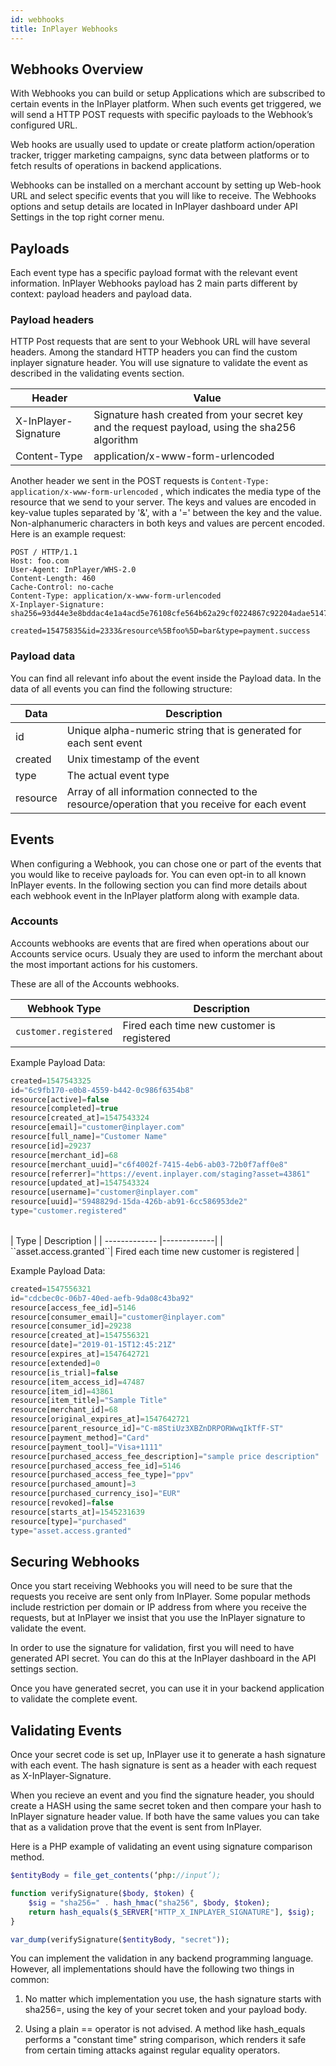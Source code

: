 ```yaml
---
id: webhooks
title: InPlayer Webhooks
---
```


## Webhooks Overview

With Webhooks you can build or setup Applications which are subscribed to certain events in the InPlayer platform. When such events get triggered, we will send a HTTP POST requests with specific payloads to the Webhook’s configured URL.

Web hooks are usually used to update or create platform action/operation tracker, trigger marketing campaigns, sync data between platforms or to fetch results of operations in backend applications.

Webhooks can be installed on a merchant account by setting up Web-hook URL and select specific events that you will like to receive. The Webhooks options and setup details are located in InPlayer dashboard under API Settings in the top right corner menu.

## Payloads

Each event type has a specific payload format with the relevant event information. InPlayer Webhooks payload has 2 main parts different by context: payload headers and payload data.

### Payload headers

HTTP Post requests that are sent to your Webhook URL will have several headers. Among the standard HTTP headers you can find the custom inplayer signature header. You will use signature to validate the event as described in the validating events section.

| Header        | Value           |
| ------------- |-------------|
| X-InPlayer-Signature	| Signature hash created from your secret key and the request payload, using the sha256 algorithm |
|Content-Type |application/x-www-form-urlencoded |

Another header we sent in the POST requests is `Content-Type: application/x-www-form-urlencoded` , which indicates the media type of the resource that we send to your server. The keys and values are encoded in key-value tuples separated by '&', with a '=' between the key and the value. Non-alphanumeric characters in both keys and values are percent encoded. Here is an example request:

```
POST / HTTP/1.1
Host: foo.com
User-Agent: InPlayer/WHS-2.0
Content-Length: 460
Cache-Control: no-cache
Content-Type: application/x-www-form-urlencoded
X-Inplayer-Signature: sha256=93d44e3e8bddac4e1a4acd5e76108cfe564b62a29cf0224867c92204adae5147

created=15475835&id=2333&resource%5Bfoo%5D=bar&type=payment.success
```

### Payload data

You can find all relevant info about the event inside the Payload data. In the data of all events you can find the following structure:

| Data        | Description           |
| ------------- |-------------|
| id	| Unique alpha-numeric string that is generated for each sent event |
| created | Unix timestamp of the event |
| type | The actual event type |
| resource | Array of all information connected to the resource/operation that you receive for each event |


## Events

When configuring a Webhook, you can chose one or part of the events that you would like to receive payloads for. You can even opt-in to all known InPlayer events. In the following section you can find more details about each webhook event in the InPlayer platform along with example data.

### Accounts

Accounts webhooks are events that are fired when operations about our Accounts service ocurs. Usualy they are used to inform the merchant about the most important actions for his customers. 

These are all of the Accounts webhooks.


| Webhook Type        | Description           |
| ------------- |-------------|
| ``customer.registered``| Fired each time new customer is registered |

Example Payload Data:

```javascript
created=1547543325
id="6c9fb170-e0b8-4559-b442-0c986f6354b8"
resource[active]=false
resource[completed]=true
resource[created_at]=1547543324
resource[email]="customer@inplayer.com"
resource[full_name]="Customer Name"
resource[id]=29237
resource[merchant_id]=68
resource[merchant_uuid]="c6f4002f-7415-4eb6-ab03-72b0f7aff0e8"
resource[referrer]="https://event.inplayer.com/staging?asset=43861"
resource[updated_at]=1547543324
resource[username]="customer@inplayer.com"
resource[uuid]="5948829d-15da-426b-ab91-6cc586953de2"
type="customer.registered"
```

<br>
| Type        | Description           |
| ------------- |-------------|
| ``asset.access.granted``| Fired each time new customer is registered |

Example Payload Data:

```javascript
created=1547556321
id="cdcbec0c-06b7-40ed-aefb-9da08c43ba92"
resource[access_fee_id]=5146
resource[consumer_email]="customer@inplayer.com"
resource[consumer_id]=29238
resource[created_at]=1547556321
resource[date]="2019-01-15T12:45:21Z"
resource[expires_at]=1547642721
resource[extended]=0
resource[is_trial]=false
resource[item_access_id]=47487
resource[item_id]=43861
resource[item_title]="Sample Title"
resource[merchant_id]=68
resource[original_expires_at]=1547642721
resource[parent_resource_id]="C-m8StiUz3XBZnDRPORWwqIkTfF-ST"
resource[payment_method]="Card"
resource[payment_tool]="Visa+1111"
resource[purchased_access_fee_description]="sample price description"
resource[purchased_access_fee_id]=5146
resource[purchased_access_fee_type]="ppv"
resource[purchased_amount]=3
resource[purchased_currency_iso]="EUR"
resource[revoked]=false
resource[starts_at]=1545231639
resource[type]="purchased"
type="asset.access.granted"
```

## Securing Webhooks

Once you start receiving Webhooks you will need to be sure that the requests you receive are sent only from InPlayer. Some popular methods include restriction per domain or IP address from where you receive the requests, but at InPlayer we insist that you use the InPlayer signature to validate the event.

In order to use the signature for validation, first you will need to have generated API secret. You can do this at the InPlayer dashboard in the API settings section.

Once you have generated secret, you can use it in your backend application to validate the complete event.

## Validating Events

Once your secret code is set up, InPlayer use it to generate a hash signature with each event. The hash signature is sent as a header with each request as X-InPlayer-Signature.

When you recieve an event and you find the signature header, you should create a HASH using the same secret token and then compare your hash to InPlayer signature header value. If both have the same values you can take that as a validation prove that the event is sent from InPlayer.

Here is a PHP example of validating an event using signature comparison method.

```php
$entityBody = file_get_contents(‘php://input’);

function verifySignature($body, $token) {
    $sig = "sha256=" . hash_hmac("sha256", $body, $token);
    return hash_equals($_SERVER["HTTP_X_INPLAYER_SIGNATURE"], $sig);
}

var_dump(verifySignature($entityBody, "secret"));
```

You can implement the validation in any backend programming language. However, all implementations should have the following two things in common:

1. No matter which implementation you use, the hash signature starts with sha256=, using the key of your secret token and your payload body.

2. Using a plain == operator is not advised. A method like hash_equals performs a "constant time" string comparison, which renders it safe from certain timing attacks against regular equality operators.



